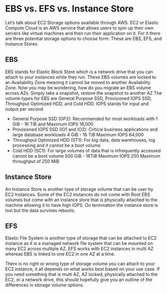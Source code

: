 <h1> EBS vs. EFS vs. Instance Store</h1>

Let’s talk about EC2 Storage options available through AWS. EC2 or Elastic Compute Cloud is an AWS service that allows users to spin up their own servers like virtual machines and then run their application on it. For it there are three potential storage options to choose form. These are EBS, EFS, and Instance Stores. 

<h2>EBS </h2>
EBS stands for Elastic Block Store which is a network drive that you can attach to your instances while they run. These EBS volumes are locked to an Availability Zone meaning it cannot be moved to another Availability Zone. Now you may be wondering, how do you migrate an EBS volume across AZs. Simply take a snapshot, restore the snapshot to another AZ
The volume types for EBS are General Purpose SSD, Provisioned IOPS SSD, Throughput Optimized HDD, and Cold HDD. IOPS stands for input and output per second. 

- General Purpose SSD (GP2): Recommended for most workloads with 1 GiB - 16 TiB and Maximum IOPS 16,000
- Provisioned IOPS SSD (IO1 and IO2): Critical business applications and large database workloads 4 GiB - 16 TiB Maximum IOPS 64,000
- Throughput Optimized HDD (ST1): For big data, data warehouses, log processing and it cannot be a boot volume
- Cold HDD (SC1): For large volumes of data that is infrequently accessed cannot be a boot volume 500 GiB - 16TiB Maximum IOPS 250 Maximum throughput of 250 MiB

<h2>Instance Store</h2>
An Instance Store is another type of storage volume that can be user by EC2 Instances. Some of the EC2 instances do not come with Root EBS volumes but come with an instance store that is physically attached to the machine allowing it to have high IOPS. On termination the instance store is lost but the data survives reboots.

<h2>EFS</h2>
Elastic File System is another type of storage that can be attached to EC2 instance as it is a managed network file system that can be mounted on many EC2 across multiple AZ. EFS works with EC2 instances in multi AZ whereas EBS is linked to one EC2 in one AZ at a time. 

There is no right or wrong type of storage volume you can attach to your EC2 instance, it all depends on what works best based on your use case. If you need something that is multi AZ, AZ locked, physically attached to the EC2, or a network drive, this should hopefully give you an outline of the differences in storage volume options. 